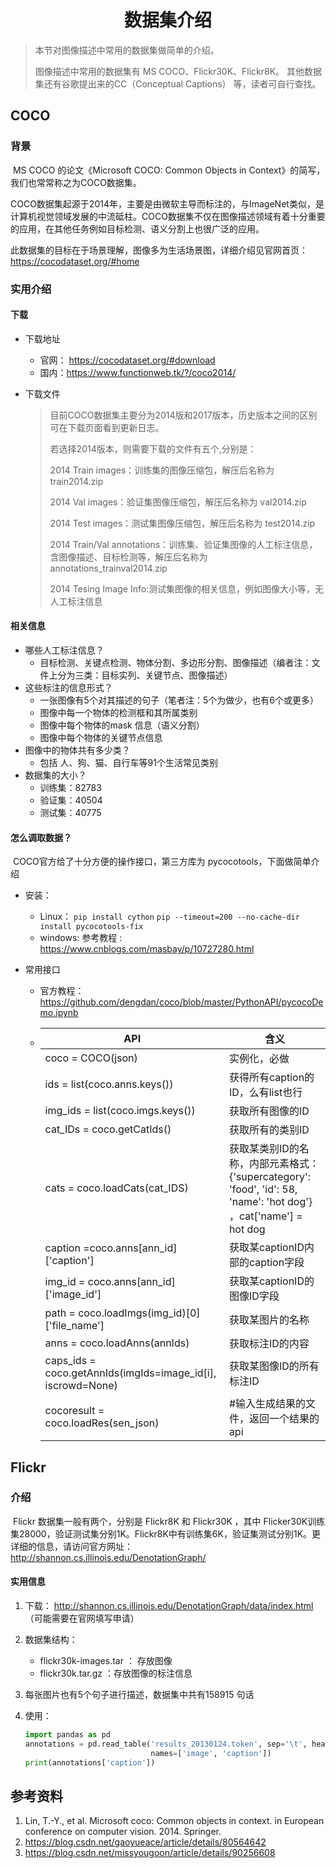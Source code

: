 <center><h1>数据集介绍</h1></center>

> 本节对图像描述中常用的数据集做简单的介绍。
>
> 图像描述中常用的数据集有 MS COCO、Flickr30K、Flickr8K。 其他数据集还有谷歌提出来的CC（Conceptual Captions） 等，读者可自行查找。



## COCO

### 背景

​		MS COCO 的论文《Microsoft COCO: Common Objects in Context》的简写，我们也常常称之为COCO数据集。

​		COCO数据集起源于2014年，主要是由微软主导而标注的，与ImageNet类似，是计算机视觉领域发展的中流砥柱。COCO数据集不仅在图像描述领域有着十分重要的应用，在其他任务例如目标检测、语义分割上也很广泛的应用。

​		此数据集的目标在于场景理解，图像多为生活场景图，详细介绍见官网首页：https://cocodataset.org/#home 

### 实用介绍

#### 下载

* 下载地址

  * 官网： https://cocodataset.org/#download
  * 国内：https://www.functionweb.tk/?/coco2014/

* 下载文件

  >  目前COCO数据集主要分为2014版和2017版本，历史版本之间的区别可在下载页面看到更新日志。
  >
  > 若选择2014版本，则需要下载的文件有五个,分别是：
  >
  > 2014 Train images：训练集的图像压缩包，解压后名称为 train2014.zip
  >
  > 2014 Val images：验证集图像压缩包，解压后名称为 val2014.zip
  >
  > 2014 Test images：测试集图像压缩包，解压后名称为 test2014.zip
  >
  > 2014 Train/Val annotations：训练集、验证集图像的人工标注信息，含图像描述、目标检测等，解压后名称为 annotations_trainval2014.zip
  >
  > 2014 Tesing Image Info:测试集图像的相关信息，例如图像大小等，无人工标注信息

#### 相关信息

* 哪些人工标注信息？
  * 目标检测、关键点检测、物体分割、多边形分割、图像描述（编者注：文件上分为三类：目标实列、关键节点、图像描述）
* 这些标注的信息形式？
  * 一张图像有5个对其描述的句子（笔者注：5个为做少，也有6个或更多）
  * 图像中每一个物体的检测框和其所属类别
  * 图像中每个物体的mask 信息（语义分割）
  * 图像中每个物体的关键节点信息
* 图像中的物体共有多少类？
  * 包括 人、狗、猫、自行车等91个生活常见类别
* 数据集的大小？
  * 训练集：82783
  * 验证集：40504
  * 测试集：40775

#### 怎么调取数据？

​		COCO官方给了十分方便的操作接口，第三方库为  pycocotools，下面做简单介绍

* 安装：
  * Linux： `pip install cython`   `pip --timeout=200 --no-cache-dir install pycocotools-fix`
  * windows:  参考教程 : https://www.cnblogs.com/masbay/p/10727280.html

* 常用接口

  * 官方教程： https://github.com/dengdan/coco/blob/master/PythonAPI/pycocoDemo.ipynb

  * | API                                                          | 含义                                                         |
    | ------------------------------------------------------------ | ------------------------------------------------------------ |
    | coco = COCO(json)                                            | 实例化，必做                                                 |
    | ids = list(coco.anns.keys())                                 | 获得所有caption的ID，么有list也行                            |
    | img_ids = list(coco.imgs.keys())                             | 获取所有图像的ID                                             |
    | cat_IDs = coco.getCatIds()                                   | 获取所有的类别ID                                             |
    | cats = coco.loadCats(cat_IDS)                                | 获取某类别ID的名称，内部元素格式：{'supercategory': 'food', 'id': 58, 'name': 'hot dog'} ，cat['name'] =  hot dog |
    | caption =coco.anns\[ann_id]['caption']                       | 获取某captionID内部的caption字段                             |
    | img_id = coco.anns\[ann_id]['image_id']                      | 获取某captionID的图像ID字段                                  |
    | path = coco.loadImgs(img_id)\[0]['file_name']                | 获取某图片的名称                                             |
    | anns = coco.loadAnns(annIds)                                 | 获取标注ID的内容                                             |
    | caps_ids  = coco.getAnnIds(imgIds=image_id[i],  iscrowd=None) | 获取某图像ID的所有标注ID                                     |
    | cocoresult = coco.loadRes(sen_json)                          | #输入生成结果的文件，返回一个结果的api                       |

  



## Flickr

### 介绍

​		Flickr 数据集一般有两个，分别是 Flickr8K 和 Flickr30K ，其中 Flicker30K训练集28000，验证测试集分别1K。Flickr8K中有训练集6K，验证集测试分别1K。更详细的信息，请访问官方网址： http://shannon.cs.illinois.edu/DenotationGraph/

#### 实用信息

1. 下载： http://shannon.cs.illinois.edu/DenotationGraph/data/index.html （可能需要在官网填写申请）

2. 数据集结构：

   * flickr30k-images.tar ： 存放图像
   * flickr30k.tar.gz ：存放图像的标注信息

3. 每张图片也有5个句子进行描述，数据集中共有158915 句话

4. 使用：

   ```python
   import pandas as pd
   annotations = pd.read_table('results_20130124.token', sep='\t', header=None,
                               names=['image', 'caption'])
   print(annotations['caption'])
   ```



## 参考资料

1. Lin, T.-Y., et al. Microsoft coco: Common objects in context. in European conference on computer vision. 2014. Springer.
2. https://blog.csdn.net/gaoyueace/article/details/80564642
3. https://blog.csdn.net/missyougoon/article/details/90256608